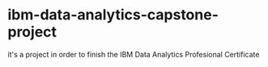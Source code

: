 # ibm-data-analytics-capstone-project
it's a project in order to finish the IBM Data Analytics Profesional Certificate
